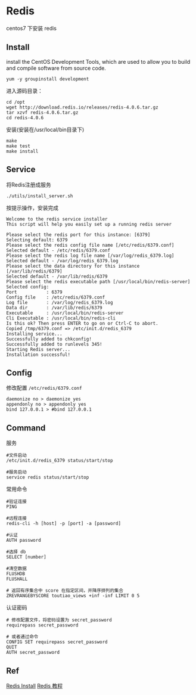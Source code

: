 # Redis
centos7 下安装 redis

## Install

install the CentOS Development Tools, which are used to allow you to build and compile software from source code.

```
yum -y groupinstall development
```

进入源码目录：

```
cd /opt
wget http://download.redis.io/releases/redis-4.0.6.tar.gz
tar xzvf redis-4.0.6.tar.gz
cd redis-4.0.6
```

安装(安装在/usr/local/bin目录下)

```
make
make test
make install
```


## Service
将Redis注册成服务

```
./utils/install_server.sh
```

按提示操作，安装完成

```
Welcome to the redis service installer
This script will help you easily set up a running redis server

Please select the redis port for this instance: [6379]
Selecting default: 6379
Please select the redis config file name [/etc/redis/6379.conf]
Selected default - /etc/redis/6379.conf
Please select the redis log file name [/var/log/redis_6379.log]
Selected default - /var/log/redis_6379.log
Please select the data directory for this instance [/var/lib/redis/6379]
Selected default - /var/lib/redis/6379
Please select the redis executable path [/usr/local/bin/redis-server]
Selected config:
Port           : 6379
Config file    : /etc/redis/6379.conf
Log file       : /var/log/redis_6379.log
Data dir       : /var/lib/redis/6379
Executable     : /usr/local/bin/redis-server
Cli Executable : /usr/local/bin/redis-cli
Is this ok? Then press ENTER to go on or Ctrl-C to abort.
Copied /tmp/6379.conf => /etc/init.d/redis_6379
Installing service...
Successfully added to chkconfig!
Successfully added to runlevels 345!
Starting Redis server...
Installation successful!
```


## Config
修改配置 `/etc/redis/6379.conf`

```
daemonize no > daemonize yes
appendonly no > appendonly yes
bind 127.0.0.1 > #bind 127.0.0.1
```

## Command
服务

```
#文件启动
/etc/init.d/redis_6379 status/start/stop

#服务启动
service redis status/start/stop
```

常用命令

```
#验证连接
PING

#远程连接
redis-cli -h [host] -p [port] -a [password]

#认证
AUTH password

#选择 db
SELECT [number]

#清空数据
FLUSHDB
FLUSHALL

# 返回有序集合中 score 在指定区间，并降序排列的集合
ZREVRANGEBYSCORE toutiao_views +inf -inf LIMIT 0 5

```

认证密码
 
 ```
 # 修改配置文件，将密码设置为 secret_password
 requirepass secret_password
 
 # 或者通过命令
 CONFIG SET requirepass secret_password
 QUIT
 AUTH secret_password
 ```
 
## Ref
[Redis Install](https://realguess.net/2014/07/19/non-interactive-redis-install/)
[Redis 教程](http://www.runoob.com/redis/redis-tutorial.html)

